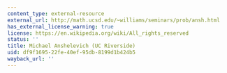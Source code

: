 ```yaml
---
content_type: external-resource
external_url: http://math.ucsd.edu/~williams/seminars/prob/ansh.html
has_external_license_warning: true
license: https://en.wikipedia.org/wiki/All_rights_reserved
status: ''
title: Michael Anshelevich (UC Riverside)
uid: df9f1695-22fe-40ef-95db-8199d1b424b5
wayback_url: ''
---
```

